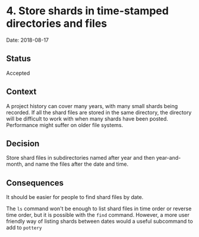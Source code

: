 # 4. Store shards in time-stamped directories and files

Date: 2018-08-17

## Status

Accepted

## Context

A project history can cover many years, with many small shards being recorded.  If all the shard files are stored in the same directory, the directory will be difficult to work with when many shards have been posted.  Performance might suffer on older file systems.

## Decision

Store shard files in subdirectories named after year and then year-and-month, and name the files after the date and time.

## Consequences

It should be easier for people to find shard files by date.

The `ls` command won't be enough to list shard files in time order or reverse time order, but it is possible with the `find` command.  However, a more user friendly way of listing shards between dates would a useful subcommand to add to `pottery`
